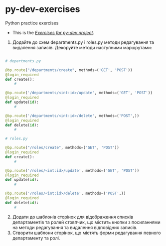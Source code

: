 # py-dev-exercises
Python practice exercises

- This is the *[Exercises for py-dev project](https://github.com/couchjanus/py-dev-exercises)*.

1. Додайте до схем departments.py і roles.py методи редагування та видалення записів. Декоруйте методи наступними маршрутами:

```py

# departments.py 

@bp.route("/departments/create", methods=('GET', 'POST'))
@login_required
def create():
    #

@bp.route('/departments/<int:id>/update', methods=('GET', 'POST'))
@login_required
def update(id):
    #

@bp.route('/departments/<int:id>/delete', methods=('POST',))
@login_required
def delete(id):
    #

# roles.py 

@bp.route("/roles/create", methods=('GET', 'POST'))
@login_required
def create():
    #

@bp.route('/roles/<int:id>/update', methods=('GET', 'POST'))
@login_required
def update(id):
    #

@bp.route('/roles/<int:id>/delete', methods=('POST',))
@login_required
def delete(id):
    #

```
2. Додати до шаблонів сторінок для відображення списків департаментів та ролей стовпчик, що містить кнопки з посиланнями на методи редагування та видалення відповідних записів.
3. Створити шаблони сторінок, що містять форми редагування певного департаменту та ролі.
